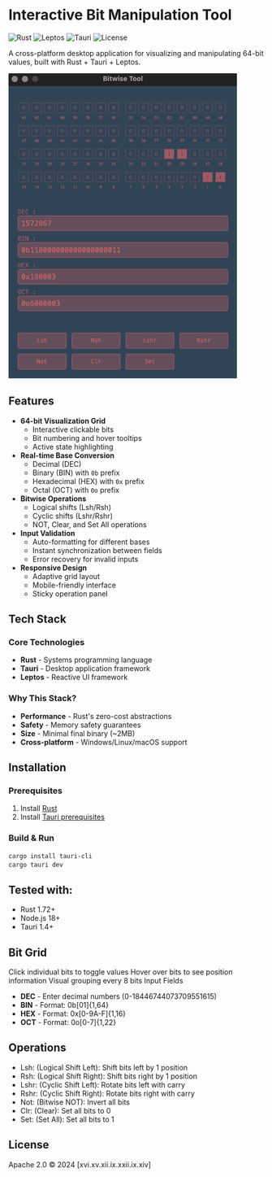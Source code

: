 # Interactive Bit Manipulation Tool

![Rust](https://img.shields.io/badge/Rust-1.72%2B-orange?logo=rust)
![Leptos](https://img.shields.io/badge/Leptos-0.5%2B-blue)
![Tauri](https://img.shields.io/badge/Tauri-1.4%2B-purple?logo=tauri)
![License](https://img.shields.io/badge/License-Apache_2.0-green)

A cross-platform desktop application for visualizing and manipulating 64-bit values, built with Rust + Tauri + Leptos.

<img src="img.png" alt="Описание" width="450" height="600" />

## Features

- **64-bit Visualization Grid**
    - Interactive clickable bits
    - Bit numbering and hover tooltips
    - Active state highlighting
- **Real-time Base Conversion**
    - Decimal (DEC)
    - Binary (BIN) with `0b` prefix
    - Hexadecimal (HEX) with `0x` prefix
    - Octal (OCT) with `0o` prefix
- **Bitwise Operations**
    - Logical shifts (Lsh/Rsh)
    - Cyclic shifts (Lshr/Rshr)
    - NOT, Clear, and Set All operations
- **Input Validation**
    - Auto-formatting for different bases
    - Instant synchronization between fields
    - Error recovery for invalid inputs
- **Responsive Design**
    - Adaptive grid layout
    - Mobile-friendly interface
    - Sticky operation panel

## Tech Stack

### Core Technologies
- **Rust** - Systems programming language
- **Tauri** - Desktop application framework
- **Leptos** - Reactive UI framework

### Why This Stack?
- **Performance** - Rust's zero-cost abstractions
- **Safety** - Memory safety guarantees
- **Size** - Minimal final binary (~2MB)
- **Cross-platform** - Windows/Linux/macOS support

## Installation

### Prerequisites
1. Install [Rust](https://www.rust-lang.org/tools/install)
2. Install [Tauri prerequisites](https://tauri.app/v1/guides/getting-started/prerequisites)

### Build & Run
```bash
cargo install tauri-cli
cargo tauri dev
```

## Tested with:

- Rust 1.72+
- Node.js 18+
- Tauri 1.4+

## Bit Grid

Click individual bits to toggle values
Hover over bits to see position information
Visual grouping every 8 bits
Input Fields

- **DEC** - Enter decimal numbers (0-18446744073709551615)
- **BIN** - Format: 0b[01]{1,64}
- **HEX** - Format: 0x[0-9A-F]{1,16}
- **OCT** - Format: 0o[0-7]{1,22}

## Operations

- Lsh: (Logical Shift Left):	Shift bits left by 1 position
- Rsh: (Logical Shift Right):	Shift bits right by 1 position
- Lshr:	(Cyclic Shift Left):	Rotate bits left with carry
- Rshr:	(Cyclic Shift Right):	Rotate bits right with carry
- Not:	(Bitwise NOT):	Invert all bits
- Clr:	(Clear):	Set all bits to 0
- Set:	(Set All):	Set all bits to 1

## License

Apache 2.0 © 2024 [xvi.xv.xii.ix.xxii.ix.xiv]
